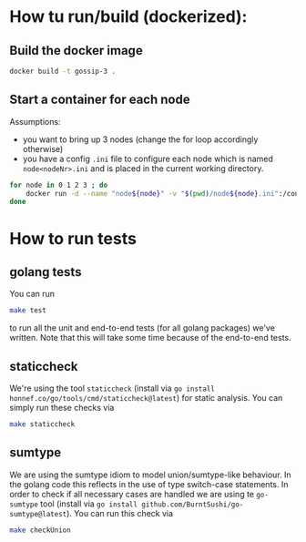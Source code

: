 # How tu run/build (dockerized):

## Build the docker image

```bash
docker build -t gossip-3 .
```

## Start a container for each node

Assumptions:
- you want to bring up 3 nodes (change the for loop accordingly otherwise)
- you have a config `.ini` file to configure each node which is named `node<nodeNr>.ini` and is placed in the current working directory.

```bash
for node in 0 1 2 3 ; do
    docker run -d --name "node${node}" -v "$(pwd)/node${node}.ini":/config.ini -p 7001:7001 -p 6001:6001 gossip-3 -c /config.ini
done
```

# How to run tests
## golang tests
You can run
```bash
make test
```
to run all the unit and end-to-end tests (for all golang
packages) we've written. Note that this will take some time because of the
end-to-end tests.

## staticcheck
We're using the tool `staticcheck` (install via `go install
honnef.co/go/tools/cmd/staticcheck@latest`) for static analysis. You can simply
run these checks via
```bash
make staticcheck
```

## sumtype
We are using the sumtype idiom to model union/sumtype-like behaviour. In the
golang code this reflects in the use of type switch-case statements. In order to
check if all necessary cases are handled we are using te `go-sumtype` tool
(install via `go install github.com/BurntSushi/go-sumtype@latest`). You can run
this check via

```bash
make checkUnion
````

